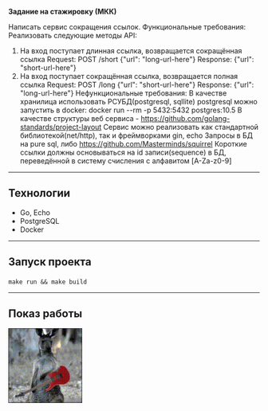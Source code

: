 **Задание на стажировку (МКК)**

Написать сервис сокращения ссылок.
Функциональные требования:
Реализовать следующие методы API:
1. На вход поступает длинная ссылка, возвращается сокращённая ссылка
   Request:
   POST /short {"url": "long-url-here"}
   Response:
   {"url": "short-url-here"}
2. На вход поступает сокращённая ссылка, возвращается полная ссылка
   Request:
   POST /long {"url": "short-url-here"}
   Response:
   {"url": "long-url-here"}
   Нефункциональные требования:
   В качестве хранилица использовать РСУБД(postgresql, sqllite)
   postgresql можно запустить в docker:
   docker run --rm -p 5432:5432 postgres:10.5
   В качестве структуры веб сервиса - https://github.com/golang-standards/project-layout
   Сервис можно реализовать как стандартной библиотекой(net/http), так и фреймворками gin, echo
   Запросы в БД на pure sql, либо https://github.com/Masterminds/squirrel
   Короткие ссылки должны основываться на id записи(sequence) в БД, переведённой в систему счисления с алфавитом [A-Za-z0-9]
***
## Технологии
- Go, Echo
- PostgreSQL
- Docker
***
## Запуск проекта
`make run && make build`
***
## Показ работы
<img src="ken.gif" height="150">
